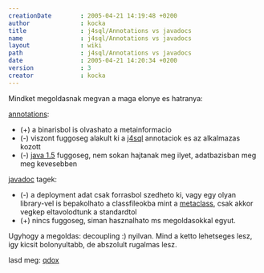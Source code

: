 ```yaml
---
creationDate        : 2005-04-21 14:19:48 +0200 
author              : kocka 
title               : j4sql/Annotations vs javadocs 
name                : j4sql/Annotations vs javadocs 
layout              : wiki 
path                : j4sql/Annotations vs javadocs 
date                : 2005-04-21 14:20:34 +0200 
version             : 3 
creator             : kocka 
---
```

Mindket megoldasnak megvan a maga elonye es hatranya:

[annotations](../annotations.html):

*   (+) a binarisbol is olvashato a metainformacio
*   (-) viszont fuggoseg alakult ki a [j4sql](../j4sql.html) annotaciok es az alkalmazas kozott
*   (-) [java 1.5](../java%201.5.html) fuggoseg, nem sokan hajtanak meg ilyet, adatbazisban meg meg kevesebben

[javadoc](../javadoc.html) tagek:

*   (-) a deployment adat csak forrasbol szedheto ki, vagy egy olyan library-vel is  bepakolhato a classfileokba mint a [metaclass](../MetaClass.html), csak akkor vegkep eltavolodtunk a standardtol
*   (+) nincs fuggoseg, siman hasznalhato ms megoldasokkal egyut.

Ugyhogy a megoldas: decoupling :) nyilvan. Mind a ketto lehetseges lesz, igy kicsit bolonyultabb, de abszolult rugalmas lesz.

lasd meg: [qdox](../QDox.html)
